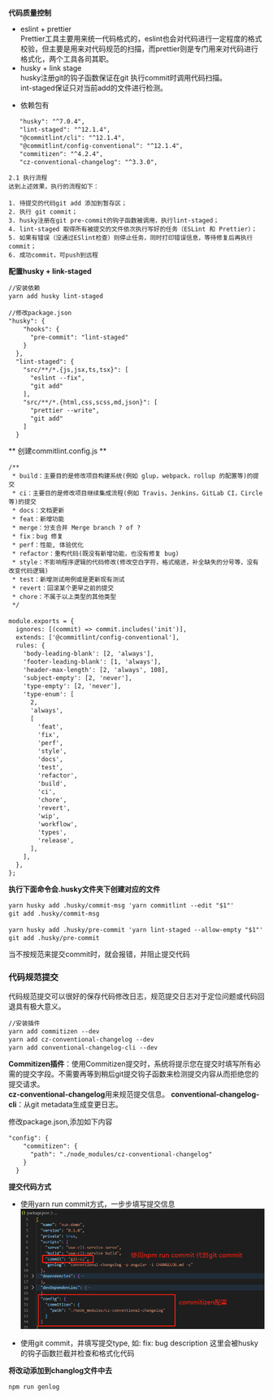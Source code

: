 **代码质量控制**
+ eslint + prettier  
  Prettier工具主要用来统一代码格式的，eslint也会对代码进行一定程度的格式校验，但主要是用来对代码规范的扫描，而prettier则是专门用来对代码进行格式化，两个工具各司其职。
+ husky + link stage  
  husky注册git的钩子函数保证在git 执行commit时调用代码扫描。    
  int-staged保证只对当前add的文件进行检测。 

* 依赖包有
```text
   "husky": "^7.0.4",
   "lint-staged": "^12.1.4",
   "@commitlint/cli": "^12.1.4",
   "@commitlint/config-conventional": "^12.1.4",
   "commitizen": "^4.2.4",
   "cz-conventional-changelog": "^3.3.0",
```


```text
2.1 执行流程
达到上述效果，执行的流程如下：

1. 待提交的代码git add 添加到暂存区；
2. 执行 git commit；
3. husky注册在git pre-commit的钩子函数被调用，执行lint-staged；
4. lint-staged 取得所有被提交的文件依次执行写好的任务（ESLint 和 Prettier）；
5. 如果有错误（没通过ESlint检查）则停止任务，同时打印错误信息，等待修复后再执行commit；
6. 成功commit，可push到远程
```

**配置husky + link-staged**

```text
//安装依赖
yarn add husky lint-staged

//修改package.json
"husky": {
    "hooks": {
      "pre-commit": "lint-staged"
    }
  },
  "lint-staged": {
    "src/**/*.{js,jsx,ts,tsx}": [
      "eslint --fix",
      "git add"
    ],
    "src/**/*.{html,css,scss,md,json}": [
      "prettier --write",
      "git add"
    ]
  }
```

** 创建commitlint.config.js **
```text
/**
 * build：主要目的是修改项目构建系统(例如 glup，webpack，rollup 的配置等)的提交
 * ci：主要目的是修改项目继续集成流程(例如 Travis，Jenkins，GitLab CI，Circle等)的提交
 * docs：文档更新
 * feat：新增功能
 * merge：分支合并 Merge branch ? of ?
 * fix：bug 修复
 * perf：性能, 体验优化
 * refactor：重构代码(既没有新增功能，也没有修复 bug)
 * style：不影响程序逻辑的代码修改(修改空白字符，格式缩进，补全缺失的分号等，没有改变代码逻辑)
 * test：新增测试用例或是更新现有测试
 * revert：回滚某个更早之前的提交
 * chore：不属于以上类型的其他类型
 */

module.exports = {
  ignores: [(commit) => commit.includes('init')],
  extends: ['@commitlint/config-conventional'],
  rules: {
    'body-leading-blank': [2, 'always'],
    'footer-leading-blank': [1, 'always'],
    'header-max-length': [2, 'always', 108],
    'subject-empty': [2, 'never'],
    'type-empty': [2, 'never'],
    'type-enum': [
      2,
      'always',
      [
        'feat',
        'fix',
        'perf',
        'style',
        'docs',
        'test',
        'refactor',
        'build',
        'ci',
        'chore',
        'revert',
        'wip',
        'workflow',
        'types',
        'release',
      ],
    ],
  },
};

```

**执行下面命令会.husky文件夹下创建对应的文件**
```text
yarn husky add .husky/commit-msg 'yarn commitlint --edit "$1"'
git add .husky/commit-msg

yarn husky add .husky/pre-commit 'yarn lint-staged --allow-empty "$1"'
git add .husky/pre-commit
```
当不按规范来提交commit时，就会报错，并阻止提交代码


### 代码规范提交
代码规范提交可以很好的保存代码修改日志，规范提交日志对于定位问题或代码回退具有极大意义。
```text
//安装插件
yarn add commitizen --dev
yarn add cz-conventional-changelog --dev
yarn add conventional-changelog-cli --dev
```
**Commitizen插件**：使用Commitizen提交时，系统将提示您在提交时填写所有必需的提交字段。不需要再等到稍后git提交钩子函数来检测提交内容从而拒绝您的提交请求。  
**cz-conventional-changelog**用来规范提交信息。
**conventional-changelog-cli**：从git metadata生成变更日志。

修改package.json,添加如下内容
```text
"config": {
    "commitizen": {
      "path": "./node_modules/cz-conventional-changelog"
    }
  }
```
                         
**提交代码方式**
- 使用yarn run commit方式，一步步填写提交信息
![](pic/commit.png)

- 使用git commit，并填写提交type, 如: fix: bug description
这里会被husky的钩子函数拦截并检查和格式化代码

**将改动添加到changlog文件中去**
```text
npm run genlog
```







